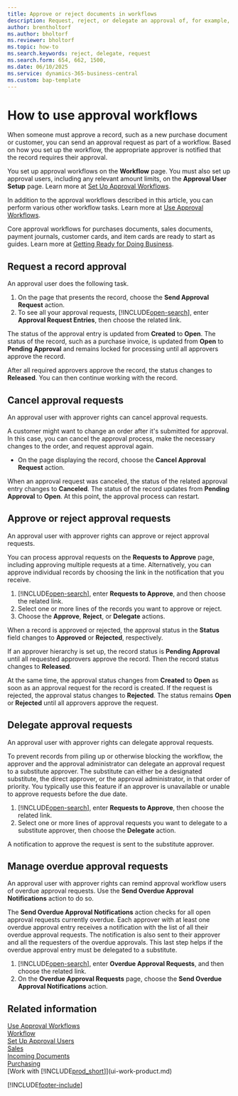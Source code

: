 ```yaml
---
title: Approve or reject documents in workflows
description: Request, reject, or delegate an approval of, for example, a purchase or sales document, as part of a workflow.
author: brentholtorf
ms.author: bholtorf
ms.reviewer: bholtorf
ms.topic: how-to
ms.search.keywords: reject, delegate, request
ms.search.form: 654, 662, 1500, 
ms.date: 06/10/2025
ms.service: dynamics-365-business-central
ms.custom: bap-template
---
```

# How to use approval workflows

When someone must approve a record, such as a new purchase document or customer, you can send an approval request as part of a workflow. Based on how you set up the workflow, the appropriate approver is notified that the record requires their approval.

You set up approval workflows on the **Workflow** page. You must also set up approval users, including any relevant amount limits, on the **Approval User Setup** page. Learn more at [Set Up Approval Workflows](across-set-up-workflows.md).  

In addition to the approval workflows described in this article, you can perform various other workflow tasks. Learn more at [Use Approval Workflows](across-use-workflows.md).

Core approval workflows for purchases documents, sales documents, payment journals, customer cards, and item cards are ready to start as guides. Learn more at [Getting Ready for Doing Business](ui-get-ready-business.md).

## Request a record approval

An approval user does the following task.

1. On the page that presents the record, choose the **Send Approval Request** action.
2. To see all your approval requests, [!INCLUDE[open-search](includes/open-search-lowercase.md)], enter **Approval Request Entries**, then choose the related link.  

The status of the approval entry is updated from **Created** to **Open**. The status of the record, such as a purchase invoice, is updated from **Open** to **Pending Approval** and remains locked for processing until all approvers approve the record.

After all required approvers approve the record, the status changes to **Released**. You can then continue working with the record.

## Cancel approval requests

An approval user with approver rights can cancel approval requests.

A customer might want to change an order after it's submitted for approval. In this case, you can cancel the approval process, make the necessary changes to the order, and request approval again.

- On the page displaying the record, choose the **Cancel Approval Request** action.

When an approval request was canceled, the status of the related approval entry changes to **Canceled**. The status of the record updates from **Pending Approval** to **Open**. At this point, the approval process can restart.

## Approve or reject approval requests

An approval user with approver rights can approve or reject approval requests.

You can process approval requests on the **Requests to Approve** page, including approving multiple requests at a time. Alternatively, you can approve individual records by choosing the link in the notification that you receive.

1. [!INCLUDE[open-search](includes/open-search.md)], enter **Requests to Approve**, and then choose the related link.
2. Select one or more lines of the records you want to approve or reject.
3. Choose the **Approve**, **Reject**, or **Delegate** actions.

When a record is approved or rejected, the approval status in the **Status** field changes to **Approved** or **Rejected**, respectively.

If an approver hierarchy is set up, the record status is **Pending Approval** until all requested approvers approve the record. Then the record status changes to **Released**.

At the same time, the approval status changes from **Created** to **Open** as soon as an approval request for the record is created. If the request is rejected, the approval status changes to **Rejected**. The status remains **Open** or **Rejected** until all approvers approve the request.

## Delegate approval requests

An approval user with approver rights can delegate approval requests.

To prevent records from piling up or otherwise blocking the workflow, the approver and the approval administrator can delegate an approval request to a substitute approver. The substitute can either be a designated substitute, the direct approver, or the approval administrator, in that order of priority. You typically use this feature if an approver is unavailable or unable to approve requests before the due date.

1. [!INCLUDE[open-search](includes/open-search.md)], enter **Requests to Approve**, then choose the related link.
2. Select one or more lines of approval requests you want to delegate to a substitute approver, then choose the **Delegate** action.

A notification to approve the request is sent to the substitute approver.

## Manage overdue approval requests

An approval user with approver rights can remind approval workflow users of overdue approval requests. Use the **Send Overdue Approval Notifications** action to do so.

The **Send Overdue Approval Notifications** action checks for all open approval requests currently overdue. Each approver with at least one overdue approval entry receives a notification with the list of all their overdue approval requests. The notification is also sent to their approver and all the requesters of the overdue approvals. This last step helps if the overdue approval entry must be delegated to a substitute.

1. [!INCLUDE[open-search](includes/open-search.md)], enter **Overdue Approval Requests**, and then choose the related link.
2. On the **Overdue Approval Requests** page, choose the **Send Overdue Approval Notifications** action.

## Related information

[Use Approval Workflows](across-use-workflows.md)  
[Workflow](across-workflow.md)  
[Set Up Approval Users](across-how-to-set-up-approval-users.md)  
[Sales](sales-manage-sales.md)  
[Incoming Documents](across-income-documents.md)  
[Purchasing](purchasing-manage-purchasing.md)  
[Work with [!INCLUDE[prod_short](includes/prod_short.md)]](ui-work-product.md)  

[!INCLUDE[footer-include](includes/footer-banner.md)]
